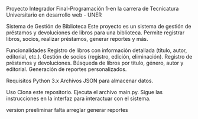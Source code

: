 Proyecto Integrador Final-Programación 1-en la carrera de Tecnicatura Universitario en desarrollo web - UNER

Sistema de Gestión de Biblioteca Este proyecto es un sistema de gestión de préstamos y devoluciones de libros para una biblioteca. Permite registrar libros, socios, realizar préstamos, generar reportes y más.

Funcionalidades Registro de libros con información detallada (título, autor, editorial, etc.). Gestión de socios (registro, edición, eliminación). Registro de préstamos y devoluciones. Búsqueda de libros por título, género, autor y editorial. Generación de reportes personalizados.

Requisitos Python 3.x Archivos JSON para almacenar datos.

Uso Clona este repositorio. Ejecuta el archivo main.py. Sigue las instrucciones en la interfaz para interactuar con el sistema.

version preeliminar falta arreglar generar reportes

